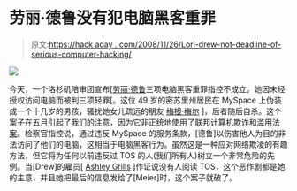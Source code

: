 # 劳丽·德鲁没有犯电脑黑客重罪

> 原文:[https://hack aday . com/2008/11/26/Lori-drew-not-deadline-of-serious-computer-hacking/](https://hackaday.com/2008/11/26/lori-drew-not-guilty-of-felony-computer-hacking/)

![](../Images/9bcc57a96d29810c892bc1b6c01d0a88.png)

今天，一个洛杉矶陪审团宣布[[劳丽·德鲁](http://www.mahalo.com/Lori_Drew "Lori Drew - Mahalo")三项电脑黑客重罪指控不成立。她因未经授权访问电脑而被判三项轻罪[。这位 49 岁的密苏里州居民在 MySpace 上伪装成一个十几岁的男孩，骚扰她女儿疏远的朋友[](http://blog.wired.com/27bstroke6/2008/11/lori-drew-pla-5.html "Lori Drew Not Guilty of Felonies in Landmark Cyberbullying Trial | Threat Level from Wired.com") [梅根·梅尔](http://www.mahalo.com/Megan_Meier "Megan Meier - Mahalo") ]，后者随后自杀。这个案子[在五月引起了我们的注意](http://hackaday.com/2008/05/27/violating-terms-of-service-equals-hacking/ "Violating Terms Of Service equals hacking  - Hack a Day")，因为它非正统地使用了联邦[计算机欺诈和滥用法案](http://www.law.cornell.edu/uscode/18/1030.html "Title 18,1030\. Fraud and related activity in connection with computers")。检察官指控说，通过违反 MySpace 的服务条款，[德鲁]以伤害他人为目的非法访问了他们的电脑，这相当于电脑黑客行为。虽然这是一种应对网络欺凌的有趣方法，但它将为任何以前违反过 TOS 的人(我们所有人)树立一个非常危险的先例。当[Drew]的雇员[ [Ashley Grills](http://www.mahalo.com/Ashley_Grills "Ashley Grills - Mahalo") ]作证说没有人阅读 TOS，这个恶作剧都是她的主意，并且她把最后的信息发给了[Meier]时，这个案子就破了。